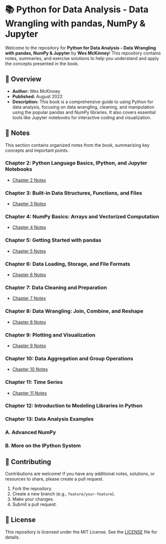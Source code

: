 # 📚 Python for Data Analysis - Data Wrangling with pandas, NumPy & Jupyter

Welcome to the repository for **Python for Data Analysis - Data Wrangling with pandas, NumPy & Jupyter** by **Wes McKinney**! This repository contains notes, summaries, and exercise solutions to help you understand and apply the concepts presented in the book.

## 📖 Overview

- **Author:** Wes McKinney
- **Published:** August 2022
- **Description:** This book is a comprehensive guide to using Python for data analysis, focusing on data wrangling, cleaning, and manipulation using the popular pandas and NumPy libraries. It also covers essential tools like Jupyter notebooks for interactive coding and visualization.

## 📝 Notes

This section contains organized notes from the book, summarizing key concepts and important points.

### Chapter 2: Python Language Basics, IPython, and Jupyter Notebooks

- [Chapter 2 Notes](./ch02.ipynb)

### Chapter 3: Built-in Data Structures, Functions, and Files

- [Chapter 3 Notes](./ch03.ipynb)

### Chapter 4: NumPy Basics: Arrays and Vectorized Computation

- [Chapter 4 Notes](./ch04.ipynb)

### Chapter 5: Getting Started with pandas

- [Chapter 5 Notes](./ch05.ipynb)

### Chapter 6: Data Loading, Storage, and File Formats

- [Chapter 6 Notes](./ch06.ipynb)

### Chapter 7: Data Cleaning and Preparation

- [Chapter 7 Notes](./ch07.ipynb)

### Chapter 8: Data Wrangling: Join, Combine, and Reshape

- [Chapter 8 Notes](./ch08.ipynb)

### Chapter 9: Plotting and Visualization

- [Chapter 9 Notes](./ch09.ipynb)

### Chapter 10: Data Aggregation and Group Operations

- [Chapter 10 Notes](./ch10.ipynb)

### Chapter 11: Time Series

- [Chapter 11 Notes](./ch11.ipynb)

### Chapter 12: Introduction to Modeling Libraries in Python

### Chapter 13: Data Analysis Examples

### A. Advanced NumPy

### B. More on the IPython System


## 🤝 Contributing

Contributions are welcome! If you have any additional notes, solutions, or resources to share, please create a pull request. 

1. Fork the repository.
2. Create a new branch (e.g., `feature/your-feature`).
3. Make your changes.
4. Submit a pull request.

## 📄 License

This repository is licensed under the MIT License. See the [LICENSE](LICENSE) file for details.
